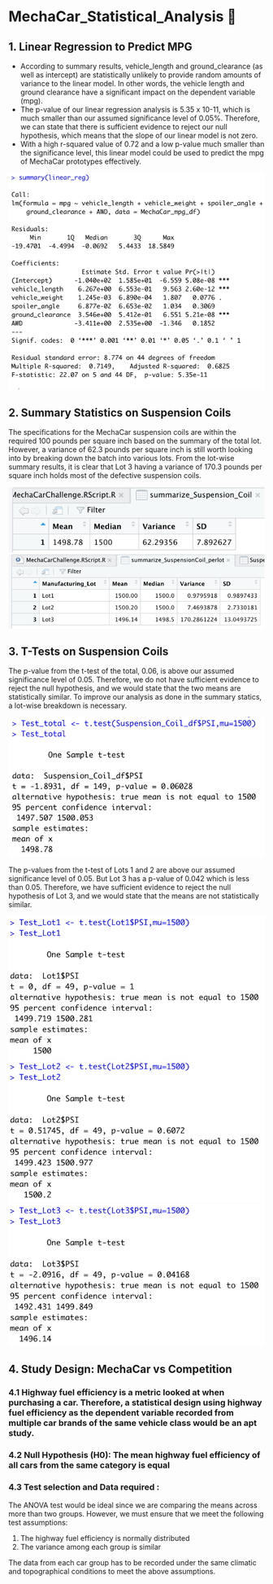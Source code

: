 # MechaCar_Statistical_Analysis 🚗

## 1. Linear Regression to Predict MPG

* According to summary results, vehicle_length and ground_clearance (as well as intercept) are statistically unlikely to provide random amounts of variance to the linear model. In other words, the vehicle length and ground clearance have a significant impact on the dependent variable (mpg). 
* The p-value of our linear regression analysis is 5.35 x 10-11, which is much smaller than our assumed significance level of 0.05%. Therefore, we can state that there is sufficient evidence to reject our null hypothesis, which means that the slope of our linear model is not zero.
* With a high r-squared value of 0.72 and a low p-value much smaller than the significance level, this linear model could be used to predict the mpg of MechaCar prototypes effectively. 

![](https://github.com/AllenAx91/MechaCar_Statistical_Analysis/blob/main/Images/1_Linear_Regression_to_Predict_MPG.png)

## 2. Summary Statistics on Suspension Coils

The specifications for the MechaCar suspension coils are within the required 100 pounds per square inch based on the summary of the total lot. However, a variance of 62.3 pounds per square inch is still worth looking into by breaking down the batch into various lots. From the lot-wise summary results, it is clear that Lot 3 having a variance of 170.3 pounds per square inch holds most of the defective suspension coils. 

![](https://github.com/AllenAx91/MechaCar_Statistical_Analysis/blob/main/Images/2_TotalLot_Summary.png)
![](https://github.com/AllenAx91/MechaCar_Statistical_Analysis/blob/main/Images/3_PerLot_Summary.png)

## 3. T-Tests on Suspension Coils

The p-value from the t-test of the total, 0.06, is above our assumed significance level of 0.05. Therefore, we do not have sufficient evidence to reject the null hypothesis, and we would state that the two means are statistically similar. To improve our analysis as done in the summary statics, a lot-wise breakdown is necessary.

![](https://github.com/AllenAx91/MechaCar_Statistical_Analysis/blob/main/Images/Test_Total.png)

The p-values from the t-test of Lots 1 and 2 are above our assumed significance level of 0.05. But Lot 3 has a p-value of 0.042 which is less than 0.05.  Therefore, we have sufficient evidence to reject the null hypothesis of Lot 3, and we would state that the means are not statistically similar.

![](https://github.com/AllenAx91/MechaCar_Statistical_Analysis/blob/main/Images/4_TEST_LOT1.png)
![](https://github.com/AllenAx91/MechaCar_Statistical_Analysis/blob/main/Images/5_TEST_LOT2.png)
![](https://github.com/AllenAx91/MechaCar_Statistical_Analysis/blob/main/Images/6_TEST_LOT3.png)

## 4. Study Design: MechaCar vs Competition

### 4.1 Highway fuel efficiency is a metric looked at when purchasing a car. Therefore, a statistical design using highway fuel efficiency as the dependent variable recorded from multiple car brands of the same vehicle class would be an apt study. 

### 4.2 Null Hypothesis (H0): The mean highway fuel efficiency of all cars from the same category is equal

### 4.3 Test selection and Data required :

The ANOVA test would be ideal since we are comparing the means across more than two groups. However, we must ensure that we meet the following test assumptions: 

1) The highway fuel efficiency is normally distributed
2) The variance among each group is similar

The data from each car group has to be recorded under the same climatic and topographical conditions to meet the above assumptions.  








